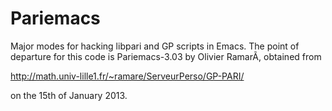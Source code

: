 Pariemacs
========

Major modes for hacking libpari and GP scripts in Emacs.  The point of
departure for this code is Pariemacs-3.03 by Olivier RamarÃ, obtained
from

  http://math.univ-lille1.fr/~ramare/ServeurPerso/GP-PARI/

on the 15th of January 2013.
